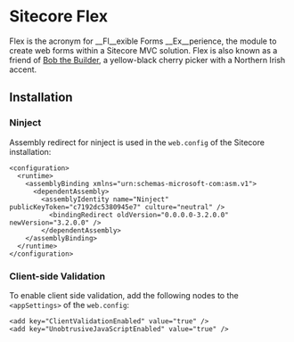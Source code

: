 # Sitecore Flex
Flex is the acronym for __Fl__exible Forms __Ex__perience, the module to create web forms within a Sitecore MVC solution. Flex is also known as a friend of [Bob the Builder](http://en.wikipedia.org/wiki/Bob_the_Builder "Bob the Builder"), a yellow-black cherry picker with a Northern Irish accent.

## Installation
### Ninject
Assembly redirect for ninject is used in the `web.config` of the Sitecore installation:

	<configuration>
	  <runtime>
	    <assemblyBinding xmlns="urn:schemas-microsoft-com:asm.v1">
		  <dependentAssembly>
	        <assemblyIdentity name="Ninject" publicKeyToken="c7192dc5380945e7" culture="neutral" />
	          <bindingRedirect oldVersion="0.0.0.0-3.2.0.0" newVersion="3.2.0.0" />
	        </dependentAssembly>
	    </assemblyBinding>
	  </runtime>
	</configuration>

### Client-side Validation
To enable client side validation, add the following nodes to the `<appSettings>` of the `web.config`:

    <add key="ClientValidationEnabled" value="true" />
    <add key="UnobtrusiveJavaScriptEnabled" value="true" />
